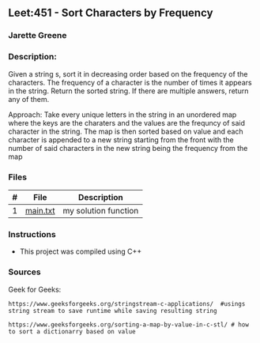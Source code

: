 ## Leet:451 - Sort Characters by Frequency
### Jarette Greene
### Description:

Given a string s, sort it in decreasing order based on the frequency of the characters. The frequency of a character is the number of times it appears in the string.
Return the sorted string. If there are multiple answers, return any of them.

Approach: Take every unique letters in the string in an unordered map where the keys are the charaters and the values are the frequncy of said character in the string. The 
map is then sorted based on value and each character is appended to a new string starting from the front with the number of said characters in the new string being the frequency from the map

### Files

|   #   | File                       | Description                                                |
| :---: | -------------------------- | ---------------------------------------------------------- |
|   1   | [main.txt](https://github.com/Jarette/4883-Prog-Tech/blob/main/Assignments/A06/main.txt)     | my solution function                                             |


### Instructions

- This project was compiled using C++

### Sources

Geek for Geeks: 

    https://www.geeksforgeeks.org/stringstream-c-applications/  #usings string stream to save runtime while saving resulting string 
    
    https://www.geeksforgeeks.org/sorting-a-map-by-value-in-c-stl/ # how to sort a dictionarry based on value 
